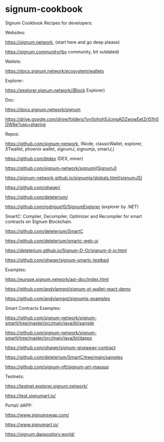 # signum-cookbook
Signum Cookbook Recipes for developers:

Websites:

https://signum.network  (start here and go deep please)

https://signum.community/(by community, bit outdated)

Wallets:

https://docs.signum.network/ecosystem/wallets

Explorer:

https://explorer.signum.network/(Block Explorer)

Doc:

https://docs.signum.network/signum

https://drive.google.com/drive/folders/1yv0ohoh5JcmgADZwswEetZrlS1h0DW6e?usp=sharing

Repos:

https://github.com/signum-network  (Node, classicWallet, explorer, XTwallet, phoenix wallet, signumJ, signumjs, smartJ,)

https://github.com/btdex (DEX, miner)

https://github.com/signum-network/signumj(SignumJ)

https://signum-network.github.io/signumjs/globals.html(signumJS)

https://github.com/ohager/

https://github.com/deleterium/

https://github.com/rodrigue10/SignumExplorer (explorer by .NET)

SmartC: Compiler, Decompiler, Optimizer and Recompiler for smart contracts on Signum Blockchain.

https://github.com/deleterium/SmartC

https://github.com/deleterium/smartc-web-ui

https://deleterium.github.io/Signum-D-Or/signum-d-or.html

https://github.com/ohager/signum-smartc-testbed

Examples:

https://europe.signum.network/api-doc/index.html

https://github.com/andylamgot/signum-xt-wallet-react-demo

https://github.com/andylamgot/signumjs-examples

Smart Contracts Examples:

https://github.com/signum-network/signum-smartj/tree/master/src/main/java/bt/sample

https://github.com/signum-network/signum-smartj/tree/master/src/main/java/bt/dapps

https://github.com/ohager/signum-giveaway-contract

https://github.com/deleterium/SmartC/tree/main/samples

https://github.com/signum-nft/signum-art-massup

Testnets:

https://testnet.explorer.signum.network/

https://test.signumart.io/

Portal/ dAPP:

https://www.signumswap.com/

https://www.signumart.io/

https://signum.dappository.world/
